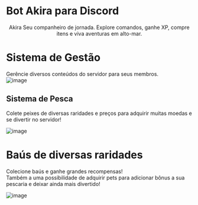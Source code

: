 # Bot Akira para Discord
<p align="center">
  Akira Seu companheiro de jornada.
  Explore comandos, ganhe XP, compre itens e viva aventuras em alto-mar.
</p>

# Sistema de Gestão
Gerêncie diversos conteúdos do servidor para seus membros.<br>
![image](https://github.com/user-attachments/assets/e512573a-24d5-4c8f-ba92-46b66d6c3b5c)

## Sistema de Pesca
<p>
  Colete peixes de diversas raridades e preços para adquirir muitas moedas e se divertir no servidor!
</p>

![image](https://github.com/user-attachments/assets/6218c8b6-5ed9-49b8-9fb6-e743af0c98fe)
# Baús de diversas raridades
<p>Colecione baús e ganhe grandes recompensas!<br>Também a uma possibilidade de adquirir pets para adicionar bônus a sua pescaria e deixar ainda mais divertido!</p>

![image](https://github.com/user-attachments/assets/69a2b40e-1f87-4160-8559-f54aae2db3a8)
